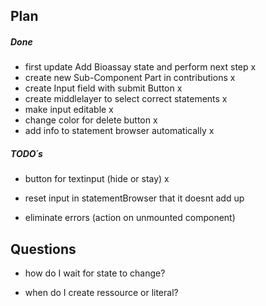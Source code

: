 ## Plan

##### Done

-   first update Add Bioassay state and perform next step x
-   create new Sub-Component Part in contributions x
-   create Input field with submit Button x
-   create middlelayer to select correct statements x
-   make input editable x
-   change color for delete button x
-   add info to statement browser automatically x

##### TODO´s

-   button for textinput (hide or stay) x

-   reset input in statementBrowser that it doesnt add up

-   eliminate errors (action on unmounted component)

## Questions

-   how do I wait for state to change?

-   when do I create ressource or literal?
